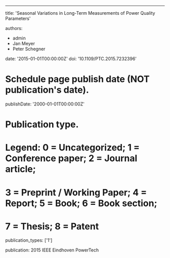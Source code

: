 ---
title: 'Seasonal Variations in Long-Term Measurements of Power Quality Parameters'

authors:
  - admin
  - Jan Meyer
  - Peter Schegner

date: '2015-01-01T00:00:00Z'
doi: '10.1109/PTC.2015.7232396'

# Schedule page publish date (NOT publication's date).
publishDate: '2000-01-01T00:00:00Z'

# Publication type.
# Legend: 0 = Uncategorized; 1 = Conference paper; 2 = Journal article;
# 3 = Preprint / Working Paper; 4 = Report; 5 = Book; 6 = Book section;
# 7 = Thesis; 8 = Patent
publication_types: ['1']

publication: 2015 IEEE Eindhoven PowerTech
